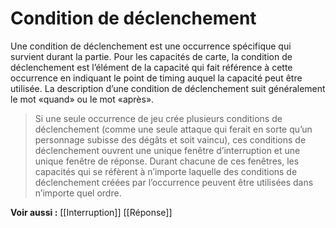 # Condition de déclenchement
Une condition de déclenchement est une occurrence spécifique qui survient durant la partie. Pour les capacités de carte, la condition de déclenchement est l’élément de la capacité qui fait référence à cette occurrence en indiquant le point de timing auquel la capacité peut être utilisée. La description d’une condition de déclenchement suit généralement le mot «quand» ou le mot «après».

>Si une seule occurrence de jeu crée plusieurs conditions de déclenchement (comme une seule attaque qui ferait en sorte qu’un personnage subisse des dégâts et soit vaincu), ces conditions de déclenchement ouvrent une unique fenêtre d’interruption et une unique fenêtre de réponse. Durant chacune de ces fenêtres, les capacités qui se réfèrent à n’importe laquelle des conditions de déclenchement créées par l’occurrence peuvent être utilisées dans n’importe quel ordre.

**Voir aussi :**
[[Interruption]]
[[Réponse]]